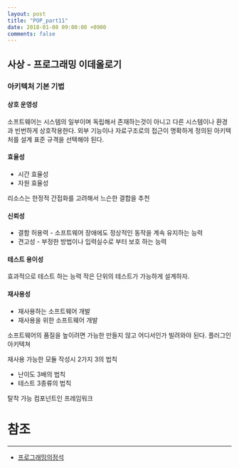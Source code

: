 ```yaml
---
layout: post
title: "POP_part11"
date: 2018-01-08 09:00:00 +0900
comments: false
---
```


## 사상 - 프로그래밍 이데올로기

### 아키텍처 기본 기법

#### 상호 운영성

소프트웨어는 시스템의 일부이며 독립해서 존재하는것이 아니고 다른 시스템이나 환경과 빈번하게 상호작용한다.
외부 기능이나 자료구조로의 접근이 명확하게 정의된 아키텍처를 설계
표준 규격을 선택해야 된다.

#### 효율성

* 시간 효율성
* 자원 효율성

리소스는 한정적 간접화를 고려해서 느슨한 결합을 추천

#### 신뢰성 

* 결함 허용력 - 소프트웨어 장애에도 정상적인 동작을 계속 유지하는 능력
* 견고성 - 부정한 방법이나 입력실수로 부터 보호 하는 능력

#### 테스트 용이성

효과적으로 테스트 하는 능력
작은 단위의 테스트가 가능하게 설계하자.

#### 재사용성

* 재사용하는 소프트웨어 개발
* 재사용을 위한 소프트웨어 개발

소프트웨어의 품질을 높이려면 가능한 만들지 않고 어디서인가 빌려와야 된다.
플러그인 아키텍쳐

재사용 가능한 모듈 작성시 2가지 3의 법칙

* 난이도 3배의 법칙 
* 테스트 3종류의 법칙

탈착 가능 컴포넌트인 프레임워크



# 참조 
-----
* [프로그래밍의정석](http://www.yes24.com/24/Goods/55254076?Acode=101)
